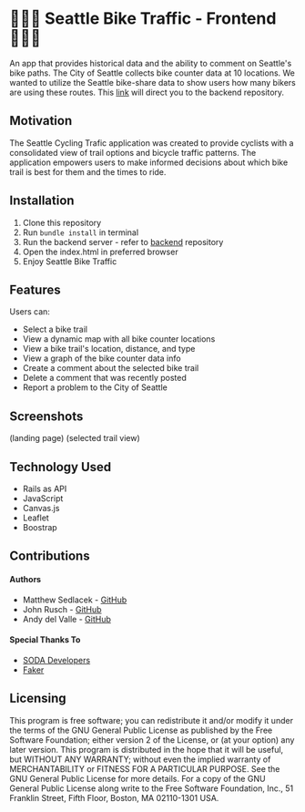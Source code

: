 
# 🚴🏽‍♂️ Seattle Bike Traffic - Frontend 🚴🏽‍♂️
An app that provides historical data and the ability to comment on Seattle's bike paths.
The City of Seattle collects bike counter data at 10 locations. We wanted to utilize the Seattle bike-share data to show users how many bikers are using these routes.
This [link](https://github.com/johnrusch/seattle-cycling-traffic-backend) will direct you to the backend repository.
## Motivation
The Seattle Cycling Trafic application was created to provide cyclists with a consolidated view of trail options and bicycle traffic patterns. The application empowers users to make informed decisions about which bike trail is best for them and the times to ride.
## Installation
1. Clone this repository
2. Run `bundle install` in terminal 
3. Run the backend server - refer to [backend](https://github.com/johnrusch/seattle-cycling-traffic-backend) repository
4. Open the index.html in preferred browser
5. Enjoy Seattle Bike Traffic
## Features
Users can:
- Select a bike trail
- View a dynamic map with all bike counter locations
- View a bike trail's location, distance, and type
- View a graph of the bike counter data info
- Create a comment about the selected bike trail
- Delete a comment that was recently posted
- Report a problem to the City of Seattle
## Screenshots
(landing page)
(selected trail view)
## Technology Used
- Rails as API
- JavaScript
- Canvas.js
- Leaflet
- Boostrap
## Contributions
#### Authors
- Matthew Sedlacek - [GitHub](https://github.com/matthewsedlacek)
- John Rusch - [GitHub](https://github.com/johnrusch)
- Andy del Valle - [GitHub](https://github.com/andydvalle)
#### Special Thanks To
- [SODA Developers](https://dev.socrata.com/foundry/data.seattle.gov/tw7j-dfaw)
- [Faker](https://github.com/faker-ruby/faker)
## Licensing
This program is free software; you can redistribute it and/or modify it under the terms of the GNU General Public License as published by the Free Software Foundation; either version 2 of the License, or (at your option) any later version.
This program is distributed in the hope that it will be useful, but WITHOUT ANY WARRANTY; without even the implied warranty of MERCHANTABILITY or FITNESS FOR A PARTICULAR PURPOSE. See the GNU General Public License for more details.
For a copy of the GNU General Public License along write to the Free Software Foundation, Inc., 51 Franklin Street, Fifth Floor, Boston, MA 02110-1301 USA.